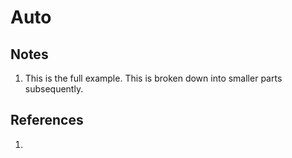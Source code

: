 # Auto

## Notes
1. This is the full example. This is broken down into smaller parts subsequently.


## References

1. 

